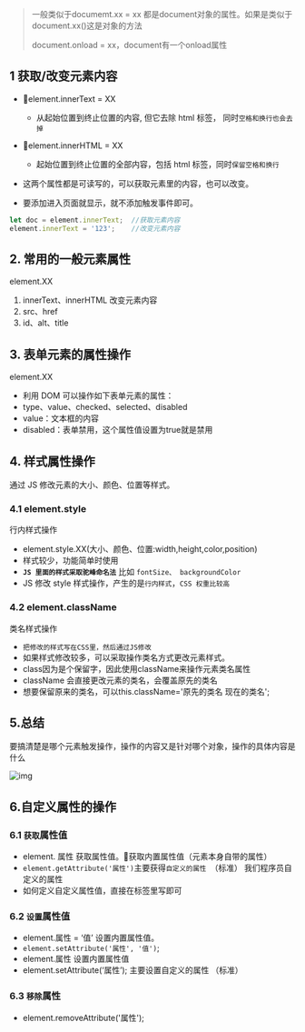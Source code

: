 > 一般类似于documemt.xx = xx 都是document对象的属性。如果是类似于document.xx()这是对象的方法
>
> document.onload = xx，document有一个onload属性

## 1 获取/改变元素内容

- 🍛element.innerText = XX
  - 从起始位置到终止位置的内容, 但它去除 html 标签， 同时`空格和换行也会去掉`
- 🍢element.innerHTML = XX
  - 起始位置到终止位置的全部内容，包括 html 标签，同时`保留空格和换行`
- 这两个属性都是可读写的，可以获取元素里的内容，也可以改变。

- 要添加进入页面就显示，就不添加触发事件即可。

``` javascript
let doc = element.innerText;  //获取元素内容
element.innerText = '123';	  //改变元素内容
```



## 2. 常用的一般元素属性

element.XX

1. innerText、innerHTML 改变元素内容
2. src、href
3. id、alt、title



## 3. 表单元素的属性操作

element.XX

- 利用 DOM 可以操作如下表单元素的属性：
- type、value、checked、selected、disabled
- value：文本框的内容
- disabled：表单禁用，这个属性值设置为true就是禁用



## 4. **样式属性操作**

通过 JS 修改元素的大小、颜色、位置等样式。

### 4.1 element.style 

行内样式操作

- element.style.XX(大小、颜色、位置:width,height,color,position)
- 样式较少，功能简单时使用
- **`JS 里面的样式采取驼峰命名法`** 比如 `fontSize、 backgroundColor`
- JS 修改 style 样式操作，产生的是`行内样式`，`CSS 权重比较高`



### 4.2 element.className 

类名样式操作

- `把修改的样式写在CSS里，然后通过JS修改`
- 如果样式修改较多，可以采取操作类名方式更改元素样式。
- class因为是个保留字，因此使用className来操作元素类名属性
- className 会直接更改元素的类名，会覆盖原先的类名
- 想要保留原来的类名，可以this.className='原先的类名 现在的类名';



## 5.总结

要搞清楚是哪个元素触发操作，操作的内容又是针对哪个对象，操作的具体内容是什么

![img](https://api2.mubu.com/v3/document_image/89919a6e-8f50-4f0e-b466-a65761476cf9-10071129.jpg)



## 6.自定义属性的操作

### 6.1 `获取`属性值

- element. 属性 获取属性值。获取内置属性值（元素本身自带的属性）
- `element.getAttribute('属性')`主要获得`自定义的属性 `（标准） 我们程序员自定义的属性
- 如何定义自定义属性值，直接在标签里写即可

### 6.2 `设置`属性值

- element.属性 = ‘值’ 设置内置属性值。
- `element.setAttribute('属性', '值')`;
- element.属性 设置内置属性值
- element.setAttribute(‘属性’); 主要设置自定义的属性 （标准）

### 6.3 `移除`属性

- element.removeAttribute('属性');